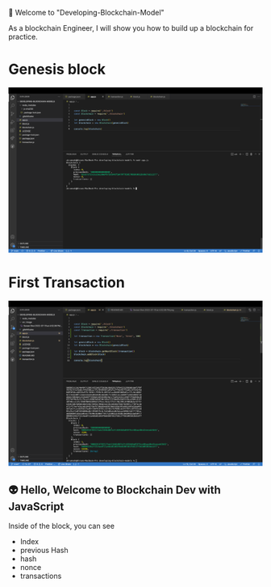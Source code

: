 🤟 Welcome to "Developing-Blockchain-Model"

As a blockchain Engineer, I will show you how to build up a blockchain for practice.

# Genesis block
![Intro](https://github.com/ahrumnoh/developing-blockchain-models/blob/main/src/image/Screen%20Shot%202022-07-19%20at%204.52.06%20PM.png)

# First Transaction
![Second](https://github.com/ahrumnoh/developing-blockchain-models/blob/main/src/image/Screen%20Shot%202022-07-25%20at%204.25.02%20PM.png)



## 👽 Hello, Welcome to Blockchain Dev with JavaScript

Inside of the block, you can see
* Index
* previous Hash
* hash
* nonce
* transactions

